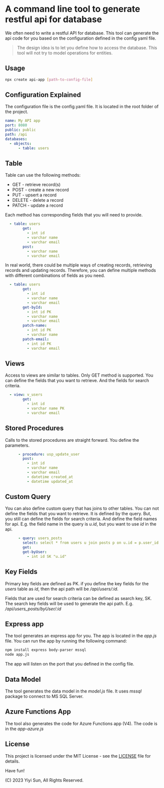 # A command line tool to generate restful api for database

We often need to write a restful API for database. This tool can generate the api code for you based on the configuration defined in the config yaml file.

> The design idea is to let you define how to access the database. This tool will not try to model operations for entities.

## Usage

```bash
npx create api-app [path-to-config-file]
```

## Configuration Explained

The configuration file is the config.yaml file. It is located in the root folder of the project.

```yaml
name: My API app
port: 8080
public: public
path: /api
databases:
  - objects:
      - table: users
```


## Table

Table can use the following methods:

* GET - retrieve record(s)
* POST - create a new record
* PUT - upsert a record
* DELETE - delete a record
* PATCH - update a record

Each method has corresponding fields that you will need to provide.

```yaml
  - table: users
        get:
          - int id
          - varchar name
          - varchar email
        post:
          - varchar name
          - varchar email

```

In real world, there could be multiple ways of creating records, retrieving records and updating records. Therefore, you can define multiple methods with different combinations of fields as you need.

```yaml
  - table: users
        get:
          - int id
          - varchar name
          - varchar email
        get-byId:
          - int id PK
          - varchar name
          - varchar email
        patch-name:
          - int id PK
          - varchar name
        patch-email:
          - int id PK
          - varchar email
```

## Views

Access to views are similar to tables. Only GET method is supported. You can define the fields that you want to retrieve. And the fields for search criteria.

```yaml
  - view: v_users
        get:
          - int id
          - varchar name PK
          - varchar email
```

## Stored Procedures

Calls to the stored procedures are straight forward. You define the parameters.

```yaml
      - procedure: usp_update_user
        post:
          - int id
          - varchar name
          - varchar email
          - datetime created_at
          - datetime updated_at
```

## Custom Query

You can also define custom query that has joins to other tables. You can not define the fields that you want to retrieve. It is defined by the query. But, you still can define the fields for search criteria. And define the field names for api. E.g. the field name in the query is _u.id_, but you want to use _id_ in the api.

```yaml
      - query: users_posts
        select: select * from users u join posts p on u.id = p.user_id
        get:
        get-byUser:
          - int id SK "u.id"
```

## Key Fields

Primary key fields are defined as PK. if you define the key fields for the _users_ table as _id_, then the api path will be _/api/users/:id_.

Fields that are used for search criteria can be defined as search key, SK. The search key fields will be used to generate the api path. E.g. _/api/users_posts/byUser/:id_


## Express app

The tool generates an express app for you. The app is located in the _app.js_ file. You can run the app by running the following command:

```bash
npm install express body-parser mssql
node app.js
```

The app will listen on the port that you defined in the config file.

## Data Model

The tool generates the data model in the _model.js_ file. It uses _mssql_ package to connect to MS SQL Server.


## Azure Functions App

The tool also generates the code for Azure Functions app (V4). The code is in the _app-azure.js_



## License

This project is licensed under the MIT License - see the [LICENSE](LICENSE) file for details.

Have fun!

(C) 2023 Yiyi Sun, All Rights Reserved.


